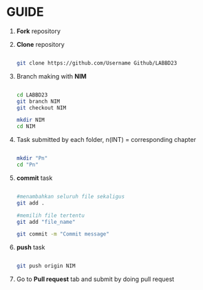 # GUIDE
1. **Fork** repository
   
3. **Clone** repository
   
   ```sh
   
   git clone https://github.com/Username Github/LABBD23
   
   ```
4. Branch making with **NIM**
   
   ```sh
   
   cd LABBD23
   git branch NIM
   git checkout NIM
   
   mkdir NIM
   cd NIM
   
   ```
   
5. Task submitted by each folder, n(INT) = corresponding chapter
   
   ```sh
   
   mkdir "Pn"
   cd "Pn"
   
   ```
   
6. **commit** task
   
   ```sh
   
   #menambahkan seluruh file sekaligus
   git add .
   
   #memilih file tertentu
   git add "file_name"
   
   git commit -m "Commit message"
   
   ```
   
7. **push** task
    
   ```sh
   
   git push origin NIM
   
   ```
   
8. Go to **Pull request** tab and submit by doing pull request
